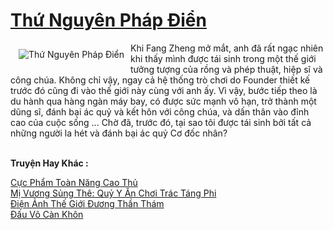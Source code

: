 <a href="https://truyenwiki.net/thu-nguyen-phap-dien.35428/" title="Thứ Nguyên Pháp Điển"><h1>Thứ Nguyên Pháp Điển</h1></a><div style="display:table"><img align="right" style="float: left; padding: 10px;" src="https://truyenwiki.net/a/img/str/src/35428.jpg" alt="Thứ Nguyên Pháp Điển">Khi Fang Zheng mở mắt, anh đã rất ngạc nhiên khi thấy mình được tái sinh trong một thế giới tưởng tượng của rồng và phép thuật, hiệp sĩ và công chúa. Không chỉ vậy, ngay cả hệ thống trò chơi do Founder thiết kế trước đó cũng đi vào thế giới này cùng với anh ấy. Vì vậy, bước tiếp theo là du hành qua hàng ngàn máy bay, có được sức mạnh vô hạn, trở thành một dũng sĩ, đánh bại ác quỷ và kết hôn với công chúa, và dấn thân vào đỉnh cao của cuộc sống ... Chờ đã, trước đó, tại sao tôi được tái sinh bởi tất cả những người la hét và đánh bại ác quỷ Cơ đốc nhân?</div><p><br><b>Truyện Hay Khác :</b></p><a href="https://truyenwiki.net/cuc-pham-toan-nang-cao-thu.35304/" alt="Cực Phẩm Toàn Năng Cao Thủ">Cực Phẩm Toàn Năng Cao Thủ</a><br/><a href="https://github.com/nownovels/topcv/tree/master/truyenhay/35557" alt="Mị Vương Sủng Thê: Quỷ Y Ăn Chơi Trác Táng Phi">Mị Vương Sủng Thê: Quỷ Y Ăn Chơi Trác Táng Phi</a><br/><a href="https://sangtacviet.wordpress.com/2020/10/22/dien-anh-the-gioi-duong-than-tham/" alt="Điện Ảnh Thế Giới Đương Thần Thám">Điện Ảnh Thế Giới Đương Thần Thám</a><br/><a href="https://sangtacviet.wordpress.com/2020/10/22/dau-vo-can-khon/" alt="Đấu Võ Càn Khôn">Đấu Võ Càn Khôn</a><br/>